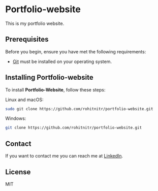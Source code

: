# Portfolio-website

This is my portfolio website.

## Prerequisites

Before you begin, ensure you have met the following requirements:

* [Git](https://git-scm.com/downloads "Download Git") must be installed on your operating system.

## Installing Portfolio-website

To install **Portfolio-Website**, follow these steps:

Linux and macOS:

```bash
sudo git clone https://github.com/rohitnitr/portfolio-website.git
```

Windows:

```bash
git clone https://github.com/rohitnitr/portfolio-website.git
```

## Contact

If you want to contact me you can reach me at [LinkedIn](https://www.linkedin.com/in/rohitnitr/).

## License

MIT
